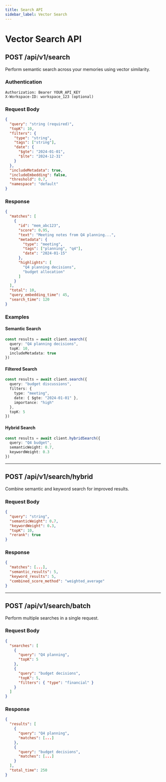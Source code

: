```yaml
---
title: Search API
sidebar_label: Vector Search
---
```


# Vector Search API

## POST /api/v1/search

Perform semantic search across your memories using vector similarity.

### Authentication

```http
Authorization: Bearer YOUR_API_KEY
X-Workspace-ID: workspace_123 (optional)
```

### Request Body

```json
{
  "query": "string (required)",
  "topK": 10,
  "filters": {
    "type": "string",
    "tags": ["string"],
    "date": {
      "$gte": "2024-01-01",
      "$lte": "2024-12-31"
    }
  },
  "includeMetadata": true,
  "includeEmbedding": false,
  "threshold": 0.7,
  "namespace": "default"
}
```

### Response

```json
{
  "matches": [
    {
      "id": "mem_abc123",
      "score": 0.95,
      "text": "Meeting notes from Q4 planning...",
      "metadata": {
        "type": "meeting",
        "tags": ["planning", "q4"],
        "date": "2024-01-15"
      },
      "highlights": [
        "Q4 planning decisions",
        "budget allocation"
      ]
    }
  ],
  "total": 10,
  "query_embedding_time": 45,
  "search_time": 120
}
```

### Examples

#### Semantic Search

```typescript
const results = await client.search({
  query: "Q4 planning decisions",
  topK: 10,
  includeMetadata: true
})
```

#### Filtered Search

```typescript
const results = await client.search({
  query: "budget discussions",
  filters: {
    type: "meeting",
    date: { $gte: "2024-01-01" },
    importance: "high"
  },
  topK: 5
})
```

#### Hybrid Search

```typescript
const results = await client.hybridSearch({
  query: "Q4 budget",
  semanticWeight: 0.7,
  keywordWeight: 0.3
})
```

---

## POST /api/v1/search/hybrid

Combine semantic and keyword search for improved results.

### Request Body

```json
{
  "query": "string",
  "semanticWeight": 0.7,
  "keywordWeight": 0.3,
  "topK": 10,
  "rerank": true
}
```

### Response

```json
{
  "matches": [...],
  "semantic_results": 5,
  "keyword_results": 5,
  "combined_score_method": "weighted_average"
}
```

---

## POST /api/v1/search/batch

Perform multiple searches in a single request.

### Request Body

```json
{
  "searches": [
    {
      "query": "Q4 planning",
      "topK": 5
    },
    {
      "query": "budget decisions",
      "topK": 5,
      "filters": { "type": "financial" }
    }
  ]
}
```

### Response

```json
{
  "results": [
    {
      "query": "Q4 planning",
      "matches": [...]
    },
    {
      "query": "budget decisions",
      "matches": [...]
    }
  ],
  "total_time": 250
}
```
